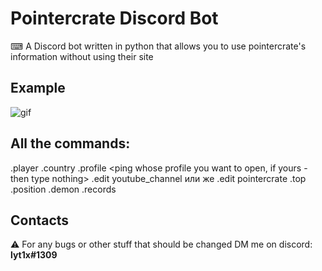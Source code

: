 # Pointercrate Discord Bot

  ⌨ A Discord bot written in python that allows you to use pointercrate's information without using their site


## Example
![gif](https://user-images.githubusercontent.com/76453631/143138217-7adcf9a1-072d-41e0-a17c-6bf61d9d508f.gif)

## All the commands:
  .player <player name>
  .country <country code>
  .profile <ping whose profile you want to open, if yours - then type nothing>
  .edit youtube_channel <link> или же .edit pointercrate <pointercrate name>
  .top <after which place I should sent the top players>
  .position <position on the demonlist>
  .demon <demon name>
  .records <demon name>
  
## Contacts
  ⚠️ For any bugs or other stuff that should be changed DM me on discord: **lyt1x#1309**
